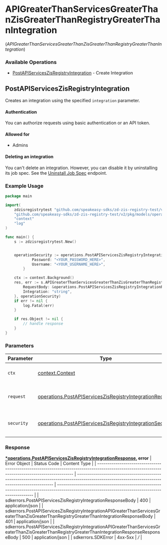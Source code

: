 # APIGreaterThanServicesGreaterThanZisGreaterThanRegistryGreaterThanIntegration
(*APIGreaterThanServicesGreaterThanZisGreaterThanRegistryGreaterThanIntegration*)

### Available Operations

* [PostAPIServicesZisRegistryIntegration](#postapiserviceszisregistryintegration) - Create Integration

## PostAPIServicesZisRegistryIntegration

Creates an integration using the specified `integration` parameter.

#### Authentication

You can authorize requests using basic authentication or an API token.

#### Allowed for

* Admins

#### Deleting an integration

You can't delete an integration. However, you can disable it by uninstalling
its job spec. See the [Uninstall
Job Spec](/api-reference/integration-services/registry/jobspecs/#uninstall-job-spec)
endpoint.

### Example Usage

```go
package main

import(
	zdzisregistrytest "github.com/speakeasy-sdks/zd-zis-registry-test/v2"
	"github.com/speakeasy-sdks/zd-zis-registry-test/v2/pkg/models/operations"
	"context"
	"log"
)

func main() {
    s := zdzisregistrytest.New()


    operationSecurity := operations.PostAPIServicesZisRegistryIntegrationSecurity{
            Password: "<YOUR_PASSWORD_HERE>",
            Username: "<YOUR_USERNAME_HERE>",
        }

    ctx := context.Background()
    res, err := s.APIGreaterThanServicesGreaterThanZisGreaterThanRegistryGreaterThanIntegration.PostAPIServicesZisRegistryIntegration(ctx, operations.PostAPIServicesZisRegistryIntegrationRequest{
        RequestBody: &operations.PostAPIServicesZisRegistryIntegrationRequestBody{},
        Integration: "string",
    }, operationSecurity)
    if err != nil {
        log.Fatal(err)
    }

    if res.Object != nil {
        // handle response
    }
}
```

### Parameters

| Parameter                                                                                                                                | Type                                                                                                                                     | Required                                                                                                                                 | Description                                                                                                                              |
| ---------------------------------------------------------------------------------------------------------------------------------------- | ---------------------------------------------------------------------------------------------------------------------------------------- | ---------------------------------------------------------------------------------------------------------------------------------------- | ---------------------------------------------------------------------------------------------------------------------------------------- |
| `ctx`                                                                                                                                    | [context.Context](https://pkg.go.dev/context#Context)                                                                                    | :heavy_check_mark:                                                                                                                       | The context to use for the request.                                                                                                      |
| `request`                                                                                                                                | [operations.PostAPIServicesZisRegistryIntegrationRequest](../../pkg/models/operations/postapiserviceszisregistryintegrationrequest.md)   | :heavy_check_mark:                                                                                                                       | The request object to use for the request.                                                                                               |
| `security`                                                                                                                               | [operations.PostAPIServicesZisRegistryIntegrationSecurity](../../pkg/models/operations/postapiserviceszisregistryintegrationsecurity.md) | :heavy_check_mark:                                                                                                                       | The security requirements to use for the request.                                                                                        |


### Response

**[*operations.PostAPIServicesZisRegistryIntegrationResponse](../../pkg/models/operations/postapiserviceszisregistryintegrationresponse.md), error**
| Error Object                                                                                                                                     | Status Code                                                                                                                                      | Content Type                                                                                                                                     |
| ------------------------------------------------------------------------------------------------------------------------------------------------ | ------------------------------------------------------------------------------------------------------------------------------------------------ | ------------------------------------------------------------------------------------------------------------------------------------------------ |
| sdkerrors.PostAPIServicesZisRegistryIntegrationResponseBody                                                                                      | 400                                                                                                                                              | application/json                                                                                                                                 |
| sdkerrors.PostAPIServicesZisRegistryIntegrationAPIGreaterThanServicesGreaterThanZisGreaterThanRegistryGreaterThanIntegrationResponseBody         | 401                                                                                                                                              | application/json                                                                                                                                 |
| sdkerrors.PostAPIServicesZisRegistryIntegrationAPIGreaterThanServicesGreaterThanZisGreaterThanRegistryGreaterThanIntegrationResponseResponseBody | 500                                                                                                                                              | application/json                                                                                                                                 |
| sdkerrors.SDKError                                                                                                                               | 4xx-5xx                                                                                                                                          | */*                                                                                                                                              |
